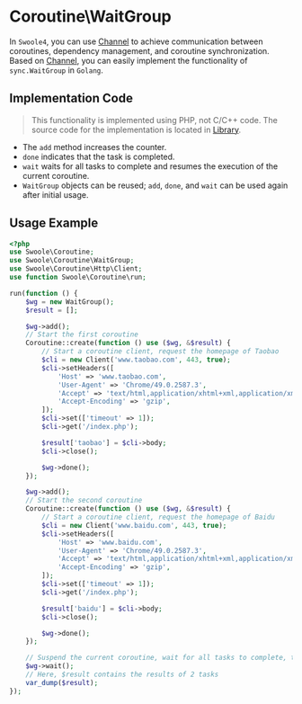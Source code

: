 # Coroutine\WaitGroup

In `Swoole4`, you can use [Channel](/coroutine/channel) to achieve communication between coroutines, dependency management, and coroutine synchronization. Based on [Channel](/coroutine/channel), you can easily implement the functionality of `sync.WaitGroup` in `Golang`.

## Implementation Code

> This functionality is implemented using PHP, not C/C++ code. The source code for the implementation is located in [Library](https://github.com/swoole/library/blob/master/src/core/Coroutine/WaitGroup.php).

* The `add` method increases the counter.
* `done` indicates that the task is completed.
* `wait` waits for all tasks to complete and resumes the execution of the current coroutine.
* `WaitGroup` objects can be reused; `add`, `done`, and `wait` can be used again after initial usage.

## Usage Example

```php
<?php
use Swoole\Coroutine;
use Swoole\Coroutine\WaitGroup;
use Swoole\Coroutine\Http\Client;
use function Swoole\Coroutine\run;

run(function () {
    $wg = new WaitGroup();
    $result = [];

    $wg->add();
    // Start the first coroutine
    Coroutine::create(function () use ($wg, &$result) {
        // Start a coroutine client, request the homepage of Taobao
        $cli = new Client('www.taobao.com', 443, true);
        $cli->setHeaders([
            'Host' => 'www.taobao.com',
            'User-Agent' => 'Chrome/49.0.2587.3',
            'Accept' => 'text/html,application/xhtml+xml,application/xml',
            'Accept-Encoding' => 'gzip',
        ]);
        $cli->set(['timeout' => 1]);
        $cli->get('/index.php');

        $result['taobao'] = $cli->body;
        $cli->close();

        $wg->done();
    });

    $wg->add();
    // Start the second coroutine
    Coroutine::create(function () use ($wg, &$result) {
        // Start a coroutine client, request the homepage of Baidu
        $cli = new Client('www.baidu.com', 443, true);
        $cli->setHeaders([
            'Host' => 'www.baidu.com',
            'User-Agent' => 'Chrome/49.0.2587.3',
            'Accept' => 'text/html,application/xhtml+xml,application/xml',
            'Accept-Encoding' => 'gzip',
        ]);
        $cli->set(['timeout' => 1]);
        $cli->get('/index.php');

        $result['baidu'] = $cli->body;
        $cli->close();

        $wg->done();
    });

    // Suspend the current coroutine, wait for all tasks to complete, then resume
    $wg->wait();
    // Here, $result contains the results of 2 tasks
    var_dump($result);
});
```
